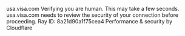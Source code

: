 usa.visa.com
Verifying you are human. This may take a few seconds.
usa.visa.com needs to review the security of your connection before proceeding.
Ray ID: 8a21d90a1f75cea4
Performance & security by Cloudflare
